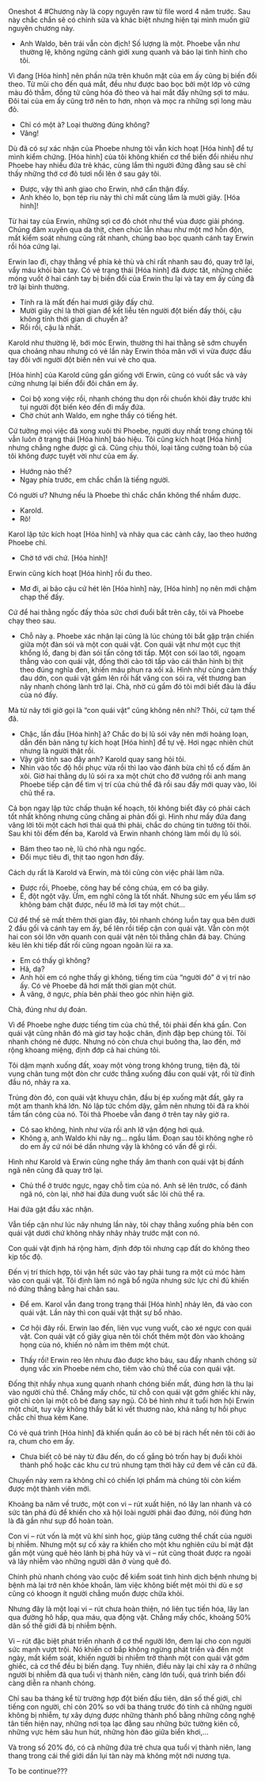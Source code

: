 Oneshot 4
#Chương này là copy nguyên raw từ file word 4 năm trước. Sau này chắc chắn sẽ có chỉnh sửa và khác biệt nhưng hiện tại mình muốn giữ nguyên chương này.  


-	Anh Waldo, bên trái vẫn còn địch! Số lượng là một. 
Phoebe vẫn như thường lệ, không ngừng cảnh giới xung quanh và báo lại tình hình cho tôi. 

Vì đang [Hóa hình] nên phần nửa trên khuôn mặt của em ấy cũng bị biến đổi theo. Từ mũi cho đến quá mắt, đều như được bao bọc bởi một lớp vỏ cứng màu đỏ thẫm, đồng tử cũng hóa đỏ theo và hai mắt đầy những sợi tơ máu. Đôi tai của em ấy cũng trở nên to hơn, nhọn và mọc ra những sợi long màu đỏ. 

-	Chỉ có một à? Loại thường đúng không?
-	Vâng!

Dù đã có sự xác nhận của Phoebe nhưng tôi vẫn kích hoạt [Hóa hình] để tự mình kiểm chứng. [Hóa hình] của tôi không khiến cơ thể biến đổi nhiều như Phoebe hay nhiều đứa trẻ khác, cùng lắm thì người đứng đằng sau sẽ chỉ thấy những thớ cơ đỏ tươi nổi lên ở sau gáy tôi. 

-	Được, vậy thì anh giao cho Erwin, nhớ cẩn thận đấy.
-	Anh khéo lo, bọn tép riu này thì chỉ mất cùng lắm là mười giây. [Hóa hinh]!

Từ hai tay của Erwin, những sợi cơ đỏ chót như thể vùa được giải phóng. Chúng đâm xuyên qua da thịt, chen chúc lẫn nhau như một mớ hỗn độn, mất kiểm soát nhưng cũng rất nhanh, chúng bao bọc quanh cánh tay Erwin rồi hóa cứng lại. 

Erwin lao đi, chạy thẳng về phía kẻ thù và chỉ rất nhanh sau đó, quay trở lại, vẩy máu khỏi bàn tay. Có vẻ trạng thái [Hóa hình] đã được tăt, những chiếc móng vuốt ở hai cánh tay bị biến đổi của Erwin thu lại và tay em ấy cũng đã trở lại bình thường. 

-	Tính ra là mất đến hai mươi giây đấy chứ. 
-	Mười giây chỉ là thời gian để kết liễu tên người đột biến đấy thôi, cậu không tính thời gian di chuyển à?
-	Rồi rồi, cậu là nhất.

Karold như thường lệ, bới móc Erwin, thường thì hai thằng sẽ sớm chuyển qua choảng nhau nhưng có vẻ lần này Erwin thỏa mãn với vì vừa được đấu tay đôi với người đột biến nên vui vẻ cho qua. 

[Hóa hình] của Karold cũng gần giống với Erwin, cũng có vuốt sắc và vảy cứng nhưng lại biến đổi đôi chân em ấy. 

-	Coi bộ xong việc rồi, nhanh chóng thu dọn rồi chuồn khỏi đây trước khi tụi người đột biến kéo đến đi mấy đứa. 
-	Chờ chút anh Waldo, em nghe thấy có tiếng hét.

Cứ tưởng mọi việc đã xong xuôi thì Phoebe, người duy nhất trong chúng tôi vẫn luôn ở trạng thái [Hóa hình] báo hiệu. Tôi cũng kích hoạt [Hóa hình] nhưng chẳng nghe được gì cả. Cũng chịu thôi, loại tăng cường toàn bộ của tôi không được tuyệt vời như của em ấy. 

-	Hướng nào thế?
-	Ngay phía trước, em chắc chắn là tiếng người. 

Có người ư? Nhưng nếu là Phoebe thì chắc chắn không thể nhầm được.
-	Karold.
-	Rõ!

Karol lập tức kích hoạt [Hóa hình] và nhảy qua các cành cây, lao theo hướng Phoebe chỉ. 
-	Chờ tớ với chứ. [Hóa hình]!

Erwin cũng kích hoạt [Hóa hình] rồi đu theo.
-	Mơ đi, ai bảo cậu cứ hét lên [Hóa hình] này, [Hóa hình] nọ nên mới chậm chạp thế đấy.

Cứ để hai thằng ngốc đấy thỏa sức chơi đuổi bắt trên cây, tôi và Phoebe chạy theo sau. 

-	Chỗ này ạ.
Phoebe xác nhận lại cũng là lúc chúng tôi bắt gặp trận chiến giữa một đàn sói và một con quái vật. Con quái vật như một cục thịt khổng lồ, đang bị đàn sói tấn công tới tấp. Một con sói lao tới, ngoạm thẳng vào con quái vật, đồng thời cào tới tấp vào cái thân hình bị thịt theo đúng nghĩa đen, khiến máu phun ra xối xả. Hình như cũng cảm thấy đau dớn, con quái vật gầm lên rồi hất văng con sói ra, vết thương ban nãy nhanh chóng lành trở lại. Chà, nhờ cú gầm đó tôi mới biết đâu là đầu của nó đấy. 

Mà từ nãy tới giờ gọi là “con quái vật” cũng không nên nhỉ? Thôi, cứ tạm thế đã. 
-	Chậc, lần đầu [Hóa hình] à? Chắc do bị lũ sói vây nên mới hoảng loạn, dẫn đến bản năng tự kích hoạt [Hóa hình] để tự vệ. Hơi ngạc nhiên chút nhưng là người thật rồi. 
-	Vậy giờ tính sao đây anh?
Karold quay sang hỏi tôi. 
-	Nhìn vào tốc độ hồi phục vừa rồi thì lao vào đánh bừa chỉ tổ cố đấm ăn xôi. Giờ hai thằng dụ lũ sói ra xa một chút cho đỡ vướng rồi anh mang Phoebe tiếp cận để tìm vị trí của chủ thể đã rồi sau đấy mới quay vào, lôi chủ thể ra.

Cả bọn ngay lập tức chấp thuận kế hoạch, tôi không biết đây có phải cách tốt nhất không nhưng cũng chẳng ai phản đối gì. Hình như mấy đứa đang vâng lời tôi một cách hơi thái quá thì phải, chắc do chúng tin tưởng tôi thôi. 
Sau khi tôi đếm đến ba, Karold và Erwin nhanh chóng làm mồi dụ lũ sói. 
-	Bám theo tao nè, lũ chó nhà ngu ngốc.
-	Đổi mục tiêu đi, thịt tao ngon hơn đấy. 

Cách dụ rất là Karold và Erwin, mà tôi cũng còn việc phải làm nữa. 
-	Được rồi, Phoebe, cõng hay bế công chúa, em có ba giây. 
-	Ế, đột ngột vậy. Ừm, em nghĩ cõng là tốt nhất. Nhưng sức em yếu lắm sợ không bám chặt được, nếu lỡ mà lơi tay một chút…

Cứ để thế sẽ mất thêm thời gian đây, tôi nhanh chóng luồn tay qua bên dưới 2 đầu gối và cánh tay em ấy, bế lên rồi tiếp cận con quái vật. Vẫn còn một hai con sói lởn vởn quanh con quái vật nên tôi thẳng chân đá bay. Chúng kêu lên khi tiếp đất rồi cũng ngoan ngoãn lùi ra xa. 

-	Em có thấy gì không?
-	Hả, dạ?
-	Anh hỏi em có nghe thấy gì không, tiếng tim của “người đó” ở vị trí nào ấy.
Có vẻ Phoebe đã hơi mất thời gian một chút.
-	À vâng, ở ngực, phía bên phải theo góc nhìn hiện giờ.

Chà, đúng như dự đoán. 

Vì để Phoebe nghe được tiếng tim của chủ thể, tôi phải đến khá gần. Con quái vật cũng nhân đó mà giơ tay hoặc chân, định đập bẹp chúng tôi. Tôi nhanh chóng né được. Nhưng nó còn chưa chụi buông tha, lao đến, mở rộng khoang miệng, định đớp cả hai chúng tôi. 

Tôi dậm mạnh xuống đất, xoay một vòng trong không trung, tiện đà, tôi vung chân tung một đòn chr cước thẳng xuống đầu con quái vật, rồi từ đỉnh đầu nó, nhảy ra xa. 

Trúng đòn đó, con quái vật khuỵu chân, đầu bị ép xuống mặt đất, gây ra một am thanh khá lớn. Nó lập tức chồm dậy, gầm nên nhưng tôi đã ra khỏi tầm tấn công của nó. Tôi thả Phoebe vẫn đang ở trên tay nãy giờ ra. 
-	Có sao không, hình như vừa rồi anh lỡ vận động hơi quá. 
-	Không ạ, anh Waldo khi nãy ng… ngầu lắm. 
Đoạn sau tôi không nghe rõ do em ấy cứ nói bé dần nhưng vậy là không có vấn đề gì rồi.

Hình như Karold và Erwin cũng nghe thấy âm thanh con quái vật bị đấnh ngã nên cũng đã quay trở lại. 

-	Chủ thể ở trước ngực, ngay chỗ tim của nó. Anh sẽ lên trước, cố đánh ngã nó, còn lại, nhờ hai đứa dung vuốt sắc lôi chủ thể ra. 

Hai đứa gật đầu xác nhận.

Vẫn tiếp cận như lúc nãy nhưng lần này, tôi chạy thẳng xuống phía bên con quái vật dưới chứ không nhây nhây nhảy trước mặt con nó. 

Con quái vật định há rộng hàm, định đớp tôi nhưng cạp đất do không theo kịp tốc độ. 

Đến vị trí thích hợp, tôi vận hết sức vào tay phải tung ra một cú móc hàm vào con quái vật. Tôi định làm nó ngã bổ ngửa nhưng sức lực chỉ đủ khiến nó đứng thẳng  bằng hai chân sau.

-	Để em.
Karol vẫn đang trong trạng thái [Hóa hình] nhảy lên, đá vào con quái vật. Lần này thì con quái vật thật sự bổ nhào.
-	Cơ hội đây rồi.
Erwin lao đến, liên vục vung vuốt, cào xé ngực con quái vật. Con quái vật cố giãy giụa nên tôi chốt thêm một đòn vào khoảng họng của nó, khiến nó nằm im thêm một chút. 

-	Thấy rồi!
Erwin reo lên nhưu đào được kho báu, sau đấy nhanh chóng sử dụng vắc xin Phoebe ném cho, tiêm vào chủ thể của con quái vật. 

Đống thịt nhầy nhụa xung quanh nhanh chóng biến mất, đúng hơn là thu lại vào người chủ thể. Chẳng mấy chốc, từ chỗ con quái vật gớm ghiếc khi nãy, giờ chỉ còn lại một cô bé đang say ngủ. Cô bé hình như ít tuổi hơn hội Erwin một chút, tuy vậy không thấy bất kì vết thương nào, khả năng tự hồi phục chắc chỉ thua kém Kane. 

Có vẻ quá trình [Hóa hình] đã khiến quần áo cô bé bị rách hết nên tôi cởi áo ra, chum cho em ấy.
-	Chưa biết cô bé này từ đâu đến, do cố gắng bỏ trốn hay bị đuổi khỏi thành phố hoặc các khu cư trú nhưng tạm thời hãy cứ đem về căn cứ đã. 

Chuyến này xem ra không chỉ có chiến lợi phẩm mà chúng tôi còn kiếm được một thành viên mới. 


Khoảng ba năm về trước, một con vi – rút xuất hiện, nó lây lan nhanh và có sức tàn phá đủ để khiến cho xã hội loài người phải đao đứng, nói đúng hơn là đã gần như sụp đổ hoàn toàn.

Con vi – rút vốn là một vũ khí sinh học, giúp tăng cường thể chất của người bị nhiễm. Nhưng một sự cố xảy ra khiến cho một khu nghiên cứu bí mật đặt gần một vùng quê hẻo lánh bị phá hủy và vi – rút cũng thoát được ra ngoài và lây nhiễm vào những người dân ở vùng quê đó. 

Chính phủ nhanh chóng vào cuộc để kiểm soát tình hình dịch bệnh nhưng bị bệnh mà lại trở nên khỏe khoắn, làm việc không biết mệt mỏi thì dù e sợ cũng có khoogn ít người chẳng muốn được chữa khỏi. 

Nhưng đây là một loại vi – rút chưa hoàn thiện, nó liên tục tiến hóa, lây lan qua đường hô hấp, qua máu, qua động vật. Chẳng mấy chốc, khoảng 50% dân số thế giới đã bị nhiễm bệnh. 

Vi – rút đặc biệt phát triển nhanh ở cơ thể người lớn, đem lại cho con người sức mạnh vượt trội. Nó khiến cơ bắp không ngừng phát triển và đến một ngày, mất kiểm soát, khiến người bị nhiễm trở thành một con quái vật gớm ghiếc, cả cơ thể đều bị biến dạng. Tuy nhiên, điều này lại chỉ xảy ra ở những người bị nhiễm đã qua tuổi vị thành niên, càng lớn tuổi, quá trình biến đổi càng diễn ra nhanh chóng. 

Chỉ sau ba tháng kể từ trường hợp đột biến đầu tiên, dân số thế giới, chỉ tiếng con người, chỉ còn 20% so với ba tháng trước đó tính cả những người không bị nhiễm, tự xây dựng được những thành phố bằng những công nghệ tân tiến hiện nay, những nơi tọa lạc đằng sau những bức tường kiên cố, những vực hẻm sâu hun hút, những hòn đảo giữa biển khơi,… 

Và trong số 20% đó, có cả những đứa trẻ chưa qua tuổi vị thành niên, lang thang trong cái thế giới dần lụi tàn này mà không một nới nương tựa.

To be continue???





